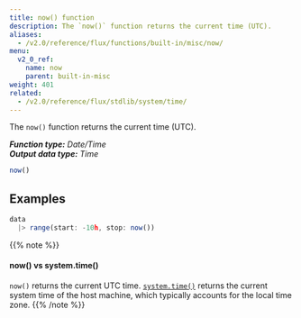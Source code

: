 ```yaml
---
title: now() function
description: The `now()` function returns the current time (UTC).
aliases:
  - /v2.0/reference/flux/functions/built-in/misc/now/
menu:
  v2_0_ref:
    name: now
    parent: built-in-misc
weight: 401
related:
  - /v2.0/reference/flux/stdlib/system/time/
---
```


The `now()` function returns the current time (UTC).

_**Function type:** Date/Time_  
_**Output data type:** Time_

```js
now()
```

## Examples
```js
data
  |> range(start: -10h, stop: now())
```

{{% note %}}
#### now() vs system.time()
`now()` returns the current UTC time.
[`system.time()`](/v2.0/reference/flux/stdlib/system/time/) returns the current
system time of the host machine, which typically accounts for the local time zone.
{{% /note %}}
